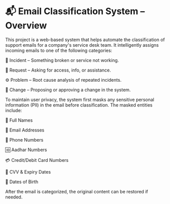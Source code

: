 # 📬 Email Classification System – Overview
This project is a web-based system that helps automate the classification of support emails for a company's service desk team. It intelligently assigns incoming emails to one of the following categories:

🚨 Incident – Something broken or service not working.

🙋 Request – Asking for access, info, or assistance.

⚙️ Problem – Root cause analysis of repeated incidents.

🔁 Change – Proposing or approving a change in the system.

To maintain user privacy, the system first masks any sensitive personal information (PII) in the email before classification. The masked entities include:

🔐 Full Names

📧 Email Addresses

📱 Phone Numbers

🆔 Aadhar Numbers

💳 Credit/Debit Card Numbers

🔢 CVV & Expiry Dates

🎂 Dates of Birth

After the email is categorized, the original content can be restored if needed.
